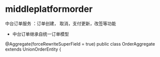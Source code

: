 # middleplatformorder
中台订单服务 ：订单创建， 取消，支付更新，改签等功能

- 中台订单继承自统一订单模型

@Aggregate(forceRewriteSuperField = true)
public class OrderAggregate extends UnionOrderEntity { 


